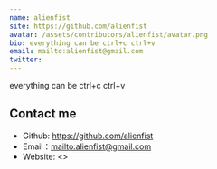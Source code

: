 ```yaml
---
name: alienfist
site: https://github.com/alienfist
avatar: /assets/contributors/alienfist/avatar.png
bio: everything can be ctrl+c ctrl+v 
email: mailto:alienfist@gmail.com
twitter: 
---
```


everything can be ctrl+c ctrl+v

## Contact me

- Github: <https://github.com/alienfist>
- Email：<mailto:alienfist@gmail.com>
- Website: <>
  
